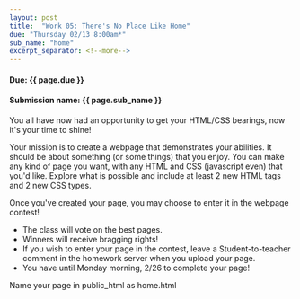 ```yaml
---
layout: post
title:  "Work 05: There's No Place Like Home"
due: "Thursday 02/13 8:00am*"
sub_name: "home"
excerpt_separator: <!--more-->
---
```


#### Due: {{ page.due }}

#### Submission name: {{ page.sub_name }}
<!--more-->

You all have now had an opportunity to get your HTML/CSS bearings, now it's your time to shine!

Your mission is to create a webpage that demonstrates your abilities. It should be about something (or some things) that you enjoy. You can make any kind of page you want, with any HTML and CSS (javascript even) that you'd like. Explore what is possible and include at least 2 new HTML tags and 2 new CSS types.

Once you've created your page, you may choose to enter it in the webpage contest!
  * The class will vote on the best pages.
  * Winners will receive bragging rights!
  * If you wish to enter your page in the contest, leave a Student-to-teacher comment in the homework server when you upload your page.
  * You have until Monday morning, 2/26 to complete your page!

Name your page in public_html as home.html

